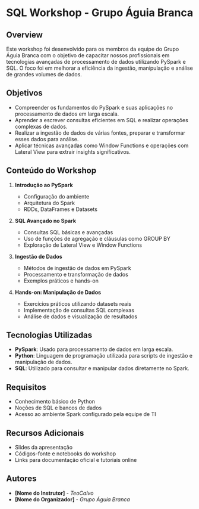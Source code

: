 # SQL Workshop - Grupo Águia Branca

## Overview

Este workshop foi desenvolvido para os membros da equipe do Grupo Águia Branca com o objetivo de capacitar nossos profissionais em tecnologias avançadas de processamento de dados utilizando PySpark e SQL. O foco foi em melhorar a eficiência da ingestão, manipulação e análise de grandes volumes de dados.

## Objetivos

- Compreender os fundamentos do PySpark e suas aplicações no processamento de dados em larga escala.
- Aprender a escrever consultas eficientes em SQL e realizar operações complexas de dados.
- Realizar a ingestão de dados de várias fontes, preparar e transformar esses dados para análise.
- Aplicar técnicas avançadas como Window Functions e operações com Lateral View para extrair insights significativos.

## Conteúdo do Workshop

1. **Introdução ao PySpark**
   - Configuração do ambiente
   - Arquitetura do Spark
   - RDDs, DataFrames e Datasets

2. **SQL Avançado no Spark**
   - Consultas SQL básicas e avançadas
   - Uso de funções de agregação e cláusulas como GROUP BY
   - Exploração de Lateral View e Window Functions

3. **Ingestão de Dados**
   - Métodos de ingestão de dados em PySpark
   - Processamento e transformação de dados
   - Exemplos práticos e hands-on

4. **Hands-on: Manipulação de Dados**
   - Exercícios práticos utilizando datasets reais
   - Implementação de consultas SQL complexas
   - Análise de dados e visualização de resultados

## Tecnologias Utilizadas

- **PySpark**: Usado para processamento de dados em larga escala.
- **Python**: Linguagem de programação utilizada para scripts de ingestão e manipulação de dados.
- **SQL**: Utilizado para consultar e manipular dados diretamente no Spark.

## Requisitos

- Conhecimento básico de Python
- Noções de SQL e bancos de dados
- Acesso ao ambiente Spark configurado pela equipe de TI

## Recursos Adicionais

- Slides da apresentação
- Códigos-fonte e notebooks do workshop
- Links para documentação oficial e tutoriais online

## Autores

- **[Nome do Instrutor]** - _TeoCalvo_
- **[Nome do Organizador]** - _Grupo Águia Branca_

